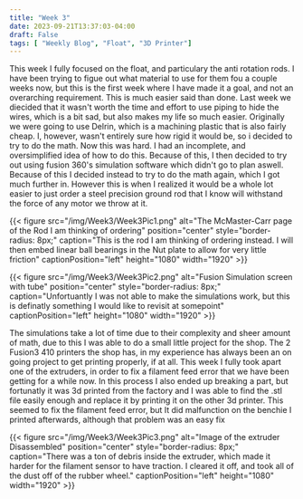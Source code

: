 ```yaml
---
title: "Week 3"
date: 2023-09-21T13:37:03-04:00
draft: False
tags: [ "Weekly Blog", "Float", "3D Printer"]
---
```


This week I fully focused on the float, and particulary the anti rotation rods. I have been trying to figue out what material to use for them fou a couple weeks now, but this is the first week where I have made it a goal, and not an overarching requirement. This is much easier said than done. Last week we diecided that it wasn't worth the time and effort to use piping to hide the wires, which is a bit sad, but also makes my life so much easier. Originally we were going to use Delrin, which is a machining plastic that is also fairly cheap. I, however, wasn't entirely sure how rigid it would be, so i decided to try to do the math. Now this was hard. I had an incomplete, and oversimplified idea of how to do this. Because of this, I then decided to try out using fusion 360's simulation software which didn't go to plan aswell. Because of this I decided instead to try to do the math again, which I got much further in. However this is when I realized it would be a whole lot easier to just order a steel precision ground rod that I know will withstand the force of any motor we throw at it.

{{< figure src="/img/Week3/Week3Pic1.png" alt="The McMaster-Carr page of the Rod I am thinking of ordering" position="center" style="border-radius: 8px;" caption="This is the rod I am thinking of ordering instead. I will then embed linear ball bearings in the Nut plate to allow for very little friction" captionPosition="left" height="1080" width="1920" >}}

{{< figure src="/img/Week3/Week3Pic2.png" alt="Fusion Simulation screen with tube" position="center" style="border-radius: 8px;" caption="Unfortuantly I was not able to make the simulations work, but this is definatly something I would like to revisit at somepoint" captionPosition="left" height="1080" width="1920" >}}

The simulations take a lot of time due to their complexity and sheer amount of math, due to this I was able to do a small little project for the shop. The 2 Fusion3 410 printers the shop has, in my experience has always been an on going project to get printing properly, if at all. This week I fully took apart one of the extruders, in order to fix a filament feed error that we have been getting for a while now. In this process I also ended up breaking a part, but fortunatly it was 3d printed from the factory and I was able to find the .stl file easily enough and replace it by printing it on the other 3d printer. This seemed to fix the filament feed error, but It did malfunction on the benchie I printed afterwards, although that problem was an easy fix 

{{< figure src="/img/Week3/Week3Pic3.png" alt="Image of the extruder Disassembled" position="center" style="border-radius: 8px;" caption="There was a ton of debris inside the extruder, which made it harder for the filament sensor to have traction. I cleared it off, and took all of the dust off of the rubber wheel." captionPosition="left" height="1080" width="1920" >}}